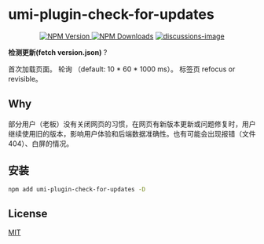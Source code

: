 

# umi-plugin-check-for-updates
<p align="center">
    <a href="https://www.npmjs.com/package/umi-plugin-check-for-updates" target="__blank">
      <img src="https://img.shields.io/npm/v/umi-plugin-check-for-updates.svg?style=flat-square&colorB=51C838" alt="NPM Version" />
    </a>
    <a href="https://www.npmjs.com/package/umi-plugin-check-for-updates" target="__blank"><img alt="NPM Downloads" src="https://img.shields.io/npm/dm/@plugin-web-update-notification/core?color=50a36f&label="></a>
    <a href="https://github.com/GreatAuk/plugin-web-update-notification/discussions" target="__blank">
      <img src="https://img.shields.io/badge/discussions-on%20github-blue?style=flat-square&colorB=51C838" alt="discussions-image" />
    </a>
    <br>
</p>

**检测更新(fetch version.json)**  ?

首次加载页面。
轮询 （default: 10 * 60 * 1000 ms）。
标签页 refocus or revisible。

## Why

部分用户（老板）没有关闭网页的习惯，在网页有新版本更新或问题修复时，用户继续使用旧的版本，影响用户体验和后端数据准确性。也有可能会出现报错（文件404）、白屏的情况。

## 安装

```bash
npm add umi-plugin-check-for-updates -D

```




## License

[MIT](./LICENSE)
